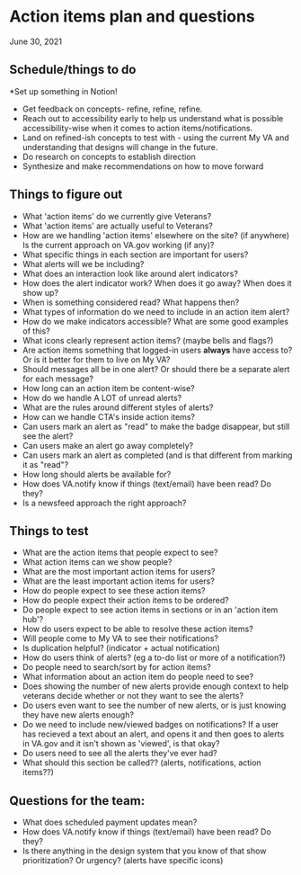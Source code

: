 # Action items plan and questions
June 30, 2021

## Schedule/things to do

*Set up something in Notion!

- Get feedback on concepts- refine, refine, refine.
- Reach out to accessibility early to help us understand what is possible accessibility-wise when it comes to action items/notifications.
- Land on refined-ish concepts to test with - using the current My VA and understanding that designs will change in the future.
- Do research on concepts to establish direction
- Synthesize and make recommendations on how to move forward

## Things to figure out

- What 'action items' do we currently give Veterans?
- What 'action items' are actually useful to Veterans?
- How are we handling 'action items' elsewhere on the site? (if anywhere) Is the current approach on VA.gov working (if any)?
- What specific things in each section are important for users?
- What alerts will we be including?
- What does an interaction look like around alert indicators?
- How does the alert indicator work? When does it go away? When does it show up?
- When is something considered read? What happens then?
- What types of information do we need to include in an action item alert?
- How do we make indicators accessible? What are some good examples of this?
- What icons clearly represent action items? (maybe bells and flags?)
- Are action items something that logged-in users **always** have access to? Or is it better for them to live on My VA?
- Should messages all be in one alert? Or should there be a separate alert for each message?
- How long can an action item be content-wise?
- How do we handle A LOT of unread alerts?
- What are the rules around different styles of alerts?
- How can we handle CTA's inside action items?
- Can users mark an alert as "read" to make the badge disappear, but still see the alert?
- Can users make an alert go away completely?
- Can users mark an alert as completed (and is that different from marking it as "read"?
- How long should alerts be available for?
- How does VA.notify know if things (text/email) have been read? Do they?
- Is a newsfeed approach the right approach?



## Things to test
- What are the action items that people expect to see?
- What action items can we show people?
- What are the most important action items for users?
- What are the least important action items for users?
- How do people expect to see these action items?
- How do people expect their action items to be ordered?
- Do people expect to see action items in sections or in an 'action item hub'?
- How do users expect to be able to resolve these action items?
- Will people come to My VA to see their notifications?
- Is duplication helpful? (indicator + actual notification)
- How do users think of alerts? (eg a to-do list or more of a notification?)
- Do people need to search/sort by for action items?
- What information about an action item do people need to see?
- Does showing the number of new alerts provide enough context to help veterans decide whether or not they want to see the alerts?
- Do users even want to see the number of new alerts, or is just knowing they have new alerts enough?
- Do we need to include new/viewed badges on notifications? If a user has recieved a text about an alert, and opens it and then goes to alerts in VA.gov and it isn't shown as 'viewed', is that okay?
- Do users need to see all the alerts they've ever had? 
- What should this section be called?? (alerts, notifications, action items??)


## Questions for the team:
- What does scheduled payment updates mean?
- How does VA.notify know if things (text/email) have been read? Do they?
- Is there anything in the design system that you know of that show prioritization? Or urgency? (alerts have specific icons)


